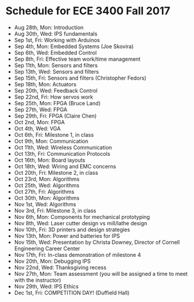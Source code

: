 # Schedule for ECE 3400 Fall 2017

- Aug 28th, Mon: Introduction
- Aug 30th, Wed: IPS fundamentals
- Sep 1st, Fri: Working with Arduinos
- Sep 4th, Mon: Embedded Systems (Joe Skovira)
- Sep 6th, Wed: Embedded Control 
- Sep 8th, Fri: Effective team work/time management
- Sep 11th, Mon: Sensors and filters
- Sep 13th, Wed: Sensors and filters
- Sep 15th, Fri: Sensors and filters (Christopher Fedors)
- Sep 18th, Mon: Actuators
- Sep 20th, Wed: Feedback Control
- Sep 22nd, Fri: How servos work
- Sep 25th, Mon: FPGA (Bruce Land)
- Sep 27th, Wed: FPGA
- Sep 29th, Fri: FPGA (Claire Chen)
- Oct 2nd, Mon: FPGA
- Oct 4th, Wed: VGA
- Oct 6th, Fri: Milestone 1, in class
- Oct 9th, Mon: Communication
- Oct 11th, Wed: Wireless Communication
- Oct 13th, Fri: Communication Protocols
- Oct 16th, Mon: Board layouts
- Oct 18th, Wed: Wiring and EMC concerns
- Oct 20th, Fri: Milestone 2, in class
- Oct 23rd, Mon: Algorithms
- Oct 25th, Wed: Algorithms
- Oct 27th, Fri: Algorithms
- Oct 30th, Mon: Algorithms
- Nov 1st, Wed: Algorithms
- Nov 3rd, Fri: Milestone 3, in class
- Nov 6th, Mon: Components for mechanical prototyping
- Nov 8th, Wed: Laser cutter design vs mill/lathe design
- Nov 10th, Fri: 3D printers and design strategies
- Nov 13th, Mon: Power and batteries for IPS
- Nov 15th, Wed: Presentation by Christa Downey, Director of Cornell Engineering Career Center
- Nov 17th, Fri: In-class demonstration of milestone 4
- Nov 20th, Mon: Debugging IPS
- Nov 22nd, Wed: Thanksgiving recess
- Nov 27th, Mon: Team assessment (you will be assigned a time to meet with the instructor)
- Nov 29th, Wed: IPS Ethics
- Dec 1st, Fri: COMPETITION DAY! (Duffield Hall)
